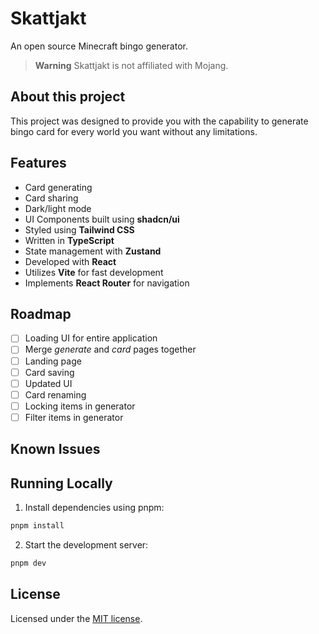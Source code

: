 # Skattjakt

An open source Minecraft bingo generator.

> **Warning**
> Skattjakt is not affiliated with Mojang.

## About this project

This project was designed to provide you with the capability to generate bingo card for every world you want without any limitations.

## Features

- Сard generating
- Card sharing
- Dark/light mode
- UI Components built using **shadcn/ui**
- Styled using **Tailwind CSS**
- Written in **TypeScript**
- State management with **Zustand**
- Developed with **React**
- Utilizes **Vite** for fast development
- Implements **React Router** for navigation

## Roadmap

- [ ] Loading UI for entire application
- [ ] Merge _generate_ and _card_ pages together
- [ ] Landing page
- [ ] Card saving
- [ ] Updated UI
- [ ] Card renaming
- [ ] Locking items in generator
- [ ] Filter items in generator

## Known Issues

## Running Locally

1. Install dependencies using pnpm:

```sh
pnpm install
```

2. Start the development server:

```sh
pnpm dev
```

## License

Licensed under the [MIT license](https://github.com/ImDarkly/skattjakt/blob/main/LICENSE).
